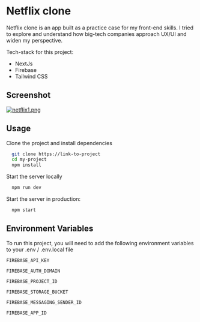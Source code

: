 
# Netflix clone

Netflix clone is an app built as a practice case for my front-end skills. I tried to explore and understand how big-tech companies approach UX/UI and widen my perspective.  
  
Tech-stack for this project:
  
  - NextJs
  - Firebase
  - Tailwind CSS
## Screenshot

[![netflix1.png](https://i.postimg.cc/9FKh1FG9/netflix1.png)](https://postimg.cc/QHQwdDYN)


## Usage

Clone the project and install dependencies

```bash
  git clone https://link-to-project
  cd my-project
  npm install
```

Start the server locally

```bash
  npm run dev
```

Start the server in production:

```bash
  npm start
```

## Environment Variables

To run this project, you will need to add the following environment variables to your .env / .env.local file


`FIREBASE_API_KEY`

`FIREBASE_AUTH_DOMAIN`

`FIREBASE_PROJECT_ID`

`FIREBASE_STORAGE_BUCKET`

`FIREBASE_MESSAGING_SENDER_ID`

`FIREBASE_APP_ID`
